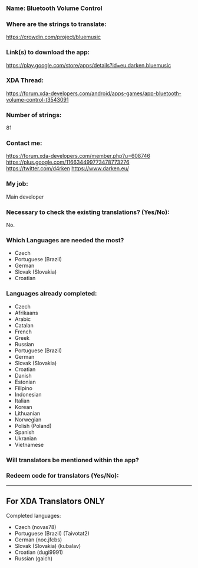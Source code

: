 <!-- Name of your app -->
### Name: Bluetooth Volume Control

<!-- Provide a public accessible link, where the translation can 
be discussed and improved. (paid platforms are not allowed) -->
### Where are the strings to translate:
https://crowdin.com/project/bluemusic

### Link(s) to download the app:
https://play.google.com/store/apps/details?id=eu.darken.bluemusic

<!-- Optional -->
### XDA Thread:
https://forum.xda-developers.com/android/apps-games/app-bluetooth-volume-control-t3543091

### Number of strings:
81

<!-- Provide an email address, your account on social networks...-->
### Contact me:
https://forum.xda-developers.com/member.php?u=608746
https://plus.google.com/116634499773478773276
https://twitter.com/d4rken
https://www.darken.eu/

<!-- Tell us if you are the main developer, community manager, designer,...-->
### My job:
Main developer

<!-- If you only want to receive translations for untranslated strings only -->
### Necessary to check the existing translations? (Yes/No):
No.

<!-- Optional -->
### Which Languages are needed the most?
* Czech
* Portuguese (Brazil)
* German
* Slovak (Slovakia)
* Croatian

### Languages already completed:
* Czech
* Afrikaans
* Arabic
* Catalan
* French
* Greek
* Russian
* Portuguese (Brazil)
* German
* Slovak (Slovakia)
* Croatian
* Danish
* Estonian
* Filipino
* Indonesian
* Italian
* Korean
* Lithuanian
* Norwegian
* Polish (Poland)
* Spanish
* Ukranian
* Vietnamese

<!-- Credits are always appreciated -->
### Will translators be mentioned within the app?

<!-- Some developers offer redeem codes to thank translators 
and/or to help them to translate strings that are specific to PRO 
features. Please explain how to request one -->
### Redeem code for translators (Yes/No):

***

## For XDA Translators ONLY
Completed languages:
<!-- Add your XDA username next to your language(s) -->
* Czech (novas78)
* Portuguese (Brazil) (Taivotat2)
* German (noc.jfcbs)
* Slovak (Slovakia) (kubalav)
* Croatian (dugi9991)
* Russian (gaich)
